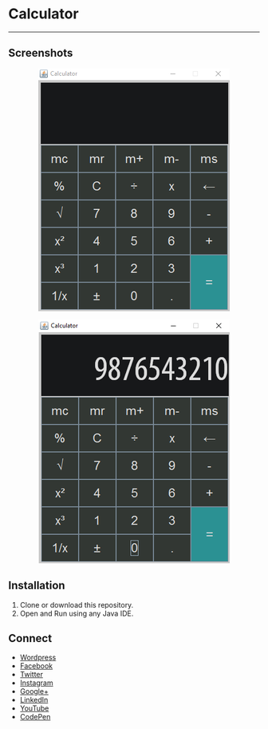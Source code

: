 # Calculator
---
## Screenshots
<p align="center">
  <img src="https://raw.githubusercontent.com/jovanidash21/calculator/master/Screenshots/1.png">
</p>
<p align="center">
  <img src="https://raw.githubusercontent.com/jovanidash21/calculator/master/Screenshots/2.png">
</p>

## Installation
1. Clone or download this repository.
2. Open and Run using any Java IDE.

## Connect
- [Wordpress](https://jovaniwarguez.wordpress.com/)
- [Facebook](https://facebook.com/jovani.cadornawarguez)
- [Twitter](https://twitter.com/jovanidash21)
- [Instagram](https://www.instagram.com/jovanidash21/)
- [Google+](https://plus.google.com/u/0/104385173780051504413)
- [LinkedIn](https://www.linkedin.com/in/jovani-warguez-827a8a11b?trk=nav_responsive_tab_profile_pic)
- [YouTube](https://www.youtube.com/channel/UCNiVxhbJ6Ku9keIjkQX3RRQ)
- [CodePen](http://codepen.io/jovanidash21/)
